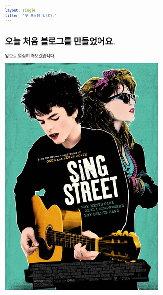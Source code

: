```yaml
---
layout: single
title:  "첫 포스팅 입니다."
---
```


# 오늘 처음 블로그를 만들었어요.

앞으로 열심히 해보겠습니다.

![sample](../images/2021-10-06-first/sample.jpeg)
